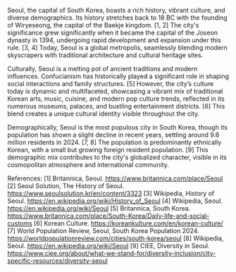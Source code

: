 Seoul, the capital of South Korea, boasts a rich history, vibrant culture, and diverse demographics.  Its history stretches back to 18 BC with the founding of Wiryeseong, the capital of the Baekje kingdom. [1, 2]  The city's significance grew significantly when it became the capital of the Joseon dynasty in 1394, undergoing rapid development and expansion under this rule. [3, 4]  Today, Seoul is a global metropolis, seamlessly blending modern skyscrapers with traditional architecture and cultural heritage sites.

Culturally, Seoul is a melting pot of ancient traditions and modern influences.  Confucianism has historically played a significant role in shaping social interactions and family structures. [5]  However, the city’s culture today is dynamic and multifaceted, showcasing a vibrant mix of traditional Korean arts, music, cuisine, and modern pop culture trends, reflected in its numerous museums, palaces, and bustling entertainment districts. [6]  This blend creates a unique cultural identity visible throughout the city.


Demographically, Seoul is the most populous city in South Korea, though its population has shown a slight decline in recent years, settling around 9.6 million residents in 2024.  [7, 8] The population is predominantly ethnically Korean, with a small but growing foreign resident population.  [9]  This demographic mix contributes to the city's globalized character, visible in its cosmopolitan atmosphere and international community.


References:
[1] Britannica, Seoul. https://www.britannica.com/place/Seoul
[2] Seoul Solution, The History of Seoul. https://www.seoulsolution.kr/en/content/3323
[3] Wikipedia, History of Seoul. https://en.wikipedia.org/wiki/History_of_Seoul
[4] Wikipedia, Seoul. https://en.wikipedia.org/wiki/Seoul
[5] Britannica, South Korea. https://www.britannica.com/place/South-Korea/Daily-life-and-social-customs
[6] Korean Culture. https://koreankulture.com/en/korean-culture/
[7] World Population Review, Seoul, South Korea Population 2024. https://worldpopulationreview.com/cities/south-korea/seoul
[8] Wikipedia, Seoul. https://en.wikipedia.org/wiki/Seoul
[9] CIEE, Diversity in Seoul. https://www.ciee.org/about/what-we-stand-for/diversity-inclusion/city-specific-resources/diversity-seoul

```